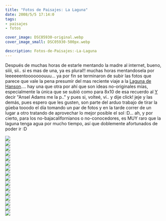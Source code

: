```yaml
---
title: "Fotos de Paisajes: La Laguna"
date: 2008/5/5 17:14:0
tags: 
- paisajes
- fotos

cover_image: DSC05930-original.webp
cover_image_small: DSC05930-500px.webp

description: Fotos-de-Paisajes:-La-Laguna
---
```



Después de muchas horas de estarle mentando la madre al internet, bueno, siiii, sii.. si es mas de una, ya es plural!! muchas horas mentandosela por leeeeeentooooooouuu... ya por fin se terminaron de subir las fotos que parece que vale la pena presumir del mas reciente viaje a la <a href="https://www.google.com/maps/place/Laguna+Juarez,+22771+Baja+California,+Mexico/data=!4m2!3m1!1s0x80d8164664877889:0xbd45109f0c7aff87?sa=X&ved=2ahUKEwibybi5naz5AhUClGoFHVnPD5YQ8gF6BAhqEAE">Laguna de Hanson</a>.... hay una que otra por ahí que son ideas no-originales mías, especialmente la única que se subió como para 8x10 de esa recuerdo al <a href="https://www.flickr.com/photos/105187158@N03/">Y</a> decir "Ansel Adams me la p.." y pues si, volteé, ví.. y dije click! jeje y las demás, pues espero que les gusten, son parte del arduo trabajo de tirar la güeba tooodo el día tomando un par de fotos y en la tarde correr de un lugar a otro tratando de aprovechar lo mejor posible el sol :D... ah, y por cierto, para los no-bajacalifornianos o no-conocedores, es MUY raro que la laguna tenga agua por mucho tiempo, así que doblemente afortunados de poder ir :D  
  
[![](DSC05951-800px.webp)](DSC05951-original.webp)  
[![](DSC05950-800px.webp)](DSC05950-original.webp)  
[![](DSC05949-800px.webp)](DSC05949-original.webp)  
[![](DSC05944-800px.webp)](DSC05944-original.webp)  
[![](DSC05930-800px.webp)](DSC05930-original.webp)  
[![](DSC05896-800px.webp)](DSC05896-original.webp)  
[![](DSC05872-800px.webp)](DSC05872-original.webp)  
[![](DSC05870-800px.webp)](DSC05870-original.webp)  
[![](DSC05865-800px.webp)](DSC05865-original.webp)  
[![](DSC05862-800px.webp)](DSC05862-original.webp)  
[![](DSC05859-800px.webp)](DSC05859-original.webp)  
[![](DSC05760-800px.webp)](DSC05760-original.webp)  
[![](DSC05753-800px.webp)](DSC05753-original.webp)  
[![](DSC05747-800px.webp)](DSC05747-original.webp)  
[![](DSC05751-1-800px.webp)](DSC05751-1-original.webp)  
[![](DSC05751-800px.webp)](DSC05751-original.webp)
